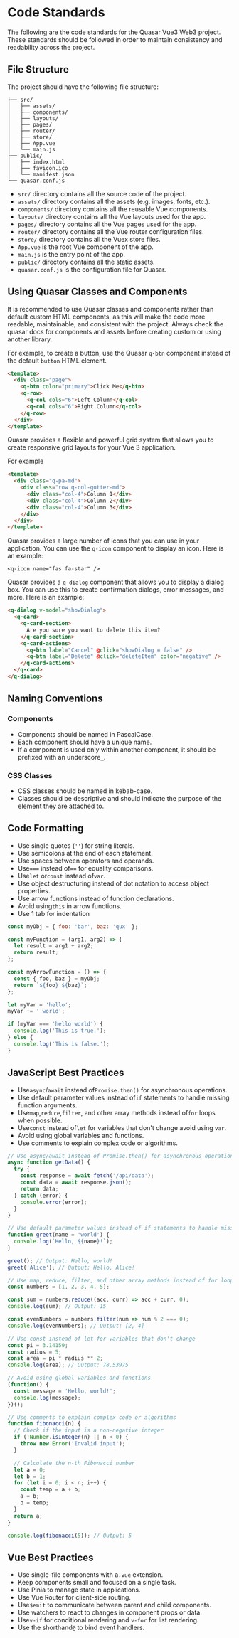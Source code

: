 # __Code Standards__

The following are the code standards for the Quasar Vue3 Web3 project. These standards should be followed in order to maintain consistency and readability across the project.

## File Structure

The project should have the following file structure:

```
├── src/
│   ├── assets/
│   ├── components/
│   ├── layouts/
│   ├── pages/
│   ├── router/
│   ├── store/
│   ├── App.vue
│   └── main.js
├── public/
│   ├── index.html
│   ├── favicon.ico
│   └── manifest.json
└── quasar.conf.js
```

* `src/` directory contains all the source code of the project.
* `assets/` directory contains all the assets (e.g. images, fonts, etc.).
* `components/` directory contains all the reusable Vue components.
* `layouts/` directory contains all the Vue layouts used for the app.
* `pages/` directory contains all the Vue pages used for the app.
* `router/` directory contains all the Vue router configuration files.
* `store/` directory contains all the Vuex store files.
* `App.vue` is the root Vue component of the app.
* `main.js` is the entry point of the app.
* `public/` directory contains all the static assets.
* `quasar.conf.js` is the configuration file for Quasar.

## Using Quasar Classes and Components

It is recommended to use Quasar classes and components rather than default custom HTML components, as this will make the code more readable, maintainable, and consistent with the project. Always check the quasar docs for components and assets before creating custom or using another library.

For example, to create a button, use the Quasar `q-btn` component instead of the default `button` HTML element.

```html
<template>
  <div class="page">
    <q-btn color="primary">Click Me</q-btn>
    <q-row>
      <q-col cols="6">Left Column</q-col>
      <q-col cols="6">Right Column</q-col>
    </q-row>
  </div>
</template>
```

Quasar provides a flexible and powerful grid system that allows you to create responsive grid layouts for your Vue 3 application.

For example

```html
<template>
  <div class="q-pa-md">
    <div class="row q-col-gutter-md">
      <div class="col-4">Column 1</div>
      <div class="col-4">Column 2</div>
      <div class="col-4">Column 3</div>
    </div>
  </div>
</template>
```

Quasar provides a large number of icons that you can use in your application. You can use the `q-icon` component to display an icon. Here is an example:

```
<q-icon name="fas fa-star" />
```

Quasar provides a `q-dialog` component that allows you to display a dialog box. You can use this to create confirmation dialogs, error messages, and more. Here is an example:

```html
<q-dialog v-model="showDialog">
  <q-card>
    <q-card-section>
      Are you sure you want to delete this item?
    </q-card-section>
    <q-card-actions>
      <q-btn label="Cancel" @click="showDialog = false" />
      <q-btn label="Delete" @click="deleteItem" color="negative" />
    </q-card-actions>
  </q-card>
</q-dialog>
```

## Naming Conventions

### Components

* Components should be named in PascalCase.
* Each component should have a unique name.
* If a component is used only within another component, it should be prefixed with an underscore`_`.

### CSS Classes

* CSS classes should be named in kebab-case.
* Classes should be descriptive and should indicate the purpose of the element they are attached to.

## Code Formatting

* Use single quotes (`''`) for string literals.
* Use semicolons at the end of each statement.
* Use spaces between operators and operands.
* Use`===` instead of`==` for equality comparisons.
* Use`let` or`const` instead of`var`.
* Use object destructuring instead of dot notation to access object properties.
* Use arrow functions instead of function declarations.
* Avoid using`this` in arrow functions.
* Use 1 tab for indentation

```javascript
const myObj = { foo: 'bar', baz: 'qux' };

const myFunction = (arg1, arg2) => {
  let result = arg1 + arg2;
  return result;
};

const myArrowFunction = () => {
  const { foo, baz } = myObj;
  return `${foo} ${baz}`;
};

let myVar = 'hello';
myVar += ' world';

if (myVar === 'hello world') {
  console.log('This is true.');
} else {
  console.log('This is false.');
}
```

## JavaScript Best Practices

* Use`async`/`await` instead of`Promise.then()` for asynchronous operations.
* Use default parameter values instead of`if` statements to handle missing function arguments.
* Use`map`,`reduce`,`filter`, and other array methods instead of`for` loops when possible.
* Use`const` instead of`let` for variables that don't change avoid using `var`.
* Avoid using global variables and functions.
* Use comments to explain complex code or algorithms.

```javascript
// Use async/await instead of Promise.then() for asynchronous operations
async function getData() {
  try {
    const response = await fetch('/api/data');
    const data = await response.json();
    return data;
  } catch (error) {
    console.error(error);
  }
}

// Use default parameter values instead of if statements to handle missing function arguments
function greet(name = 'world') {
  console.log(`Hello, ${name}!`);
}

greet(); // Output: Hello, world!
greet('Alice'); // Output: Hello, Alice!

// Use map, reduce, filter, and other array methods instead of for loops when possible
const numbers = [1, 2, 3, 4, 5];

const sum = numbers.reduce((acc, curr) => acc + curr, 0);
console.log(sum); // Output: 15

const evenNumbers = numbers.filter(num => num % 2 === 0);
console.log(evenNumbers); // Output: [2, 4]

// Use const instead of let for variables that don't change
const pi = 3.14159;
const radius = 5;
const area = pi * radius ** 2;
console.log(area); // Output: 78.53975

// Avoid using global variables and functions
(function() {
  const message = 'Hello, world!';
  console.log(message);
})();

// Use comments to explain complex code or algorithms
function fibonacci(n) {
  // Check if the input is a non-negative integer
  if (!Number.isInteger(n) || n < 0) {
    throw new Error('Invalid input');
  }

  // Calculate the n-th Fibonacci number
  let a = 0;
  let b = 1;
  for (let i = 0; i < n; i++) {
    const temp = a + b;
    a = b;
    b = temp;
  }
  return a;
}

console.log(fibonacci(5)); // Output: 5
```

## Vue Best Practices

* Use single-file components with a`.vue` extension.
* Keep components small and focused on a single task.
* Use Pinia to manage state in applications.
* Use Vue Router for client-side routing.
* Use`$emit` to communicate between parent and child components.
* Use watchers to react to changes in component props or data.
* Use`v-if` for conditional rendering and `v-for` for list rendering.
* Use the shorthand`@` to bind event handlers.
